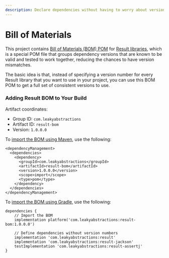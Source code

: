 ```yaml
---
description: Declare dependencies without having to worry about version numbers
---
```


# Bill of Materials

This project contains [Bill of Materials (BOM) POM](https://reflectoring.io/maven-bom/) for [Result libraries](https://dev.leakyabstractions.com/result/), which is a special POM file that groups dependency versions that are known to be valid and tested to work together, reducing the chances to have version mismatches.

The basic idea is that, instead of specifying a version number for every Result library that you want to use in your project, you can use this BOM POM to get a full set of consistent versions to use.

### Adding Result BOM to Your Build <a href="#adding-resul-bom-to-your-build" id="adding-resul-bom-to-your-build"></a>

Artifact coordinates:

* Group ID: `com.leakyabstractions`
* Artifact ID: `result-bom`
* Version: `1.0.0.0`

To [import the BOM using Maven](https://maven.apache.org/guides/introduction/introduction-to-dependency-mechanism.html#bill-of-materials-bom-poms), use the following:

```
<dependencyManagement>
  <dependencies>
    <dependency>
      <groupId>com.leakyabstractions</groupId>
      <artifactId>result-bom</artifactId>
      <version>1.0.0.0</version>
      <scope>import</scope>
      <type>pom</type>
    </dependency>   
  </dependencies>
</dependencyManagement>
```

To [import the BOM using Gradle](https://docs.gradle.org/current/userguide/platforms.html#sub:bom\_import), use the following:

```
dependencies {
    // Import the BOM
    implementation platform('com.leakyabstractions:result-bom:1.0.0.0')

    // Define dependencies without version numbers
    implementation 'com.leakyabstractions:result'
    implementation 'com.leakyabstractions:result-jackson'
    testImplementation 'com.leakyabstractions:result-assertj'
}
```

